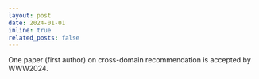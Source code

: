 ```yaml
---
layout: post
date: 2024-01-01
inline: true
related_posts: false
---
```


One paper (first author) on cross-domain recommendation is accepted by WWW2024.
